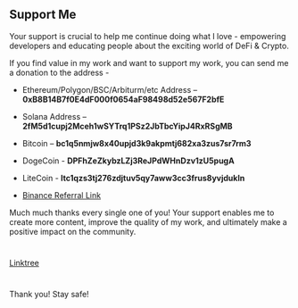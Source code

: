## Support Me

Your support is crucial to help me continue doing what I love - empowering developers and educating people about the exciting world of DeFi & Crypto.

If you find value in my work and want to support my work, you can send me a donation to the address -

- Ethereum/Polygon/BSC/Arbiturm/etc Address – **0xB8B14B7f0E4dF000f0654aF98498d52e567F2bfE**

- Solana Address – **2fM5d1cupj2Mceh1wSYTrq1PSz2JbTbcYipJ4RxRSgMB**

- Bitcoin – **bc1q5nmjw8x40upjd3k9akpmtj682xa3zus7sr7rm3**

- DogeCoin - **DPFhZeZkybzLZj3ReJPdWHnDzv1zU5pugA**

- LiteCoin - **ltc1qzs3tj276zdjtuv5qy7aww3cc3frus8yvjdukln**

- [Binance Referral Link](https://accounts.binance.com/en/register?ref=515918935)

Much much thanks every single one of you! Your support enables me to create more content, improve the quality of my work, and ultimately make a positive impact on the community.

#

[Linktree](https://linktr.ee/harendra_shakya)

#

Thank you! Stay safe!
